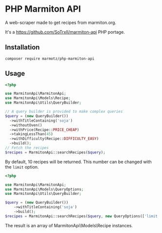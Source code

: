 # PHP Marmiton API

A web-scraper made to get recipes from marmiton.org.

It's a https://github.com/SoTrxII/marmiton-api PHP portage.

## Installation

```
composer require marmotz/php-marmiton-api
```

## Usage

```php
<?php

use MarmitonApi\MarmitonApi;
use MarmitonApi\Models\Recipe;
use MarmitonApi\Utils\QueryBuilder;

// A query builder is provided to make complex queries
$query = (new QueryBuilder())
  ->withTitleContaining('soja')
  ->withoutOven()
  ->withPrice(Recipe::PRICE_CHEAP)
  ->takingLessThan(45)
  ->withDifficulty(Recipe::DIFFICULTY_EASY)
  ->build();
// Fetch the recipes
$recipes = MarmitonApi::searchRecipes($query);
```

By default, 10 recipes will be returned.
This number can be changed with the `limit` option.

```php
<?php

use MarmitonApi\MarmitonApi;
use MarmitonApi\Models\QueryOptions;
use MarmitonApi\Utils\QueryBuilder;

$query = (new QueryBuilder())
    ->withTitleContaining('soja')
    ->build();
$recipes = MarmitonApi::searchRecipes($query, new QueryOptions(['limit' => 42]));
```

The result is an array of MarmitonApi\Models\Recipe instances.
